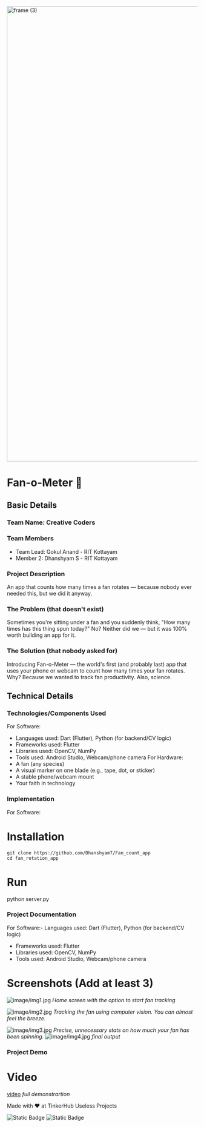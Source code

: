<img width="3188" height="1202" alt="frame (3)" src="https://github.com/user-attachments/assets/517ad8e9-ad22-457d-9538-a9e62d137cd7" />


# Fan-o-Meter 🎯


## Basic Details
### Team Name: Creative Coders


### Team Members
- Team Lead: Gokul Anand - RIT Kottayam
- Member 2: Dhanshyam S - RIT Kottayam

### Project Description
An app that counts how many times a fan rotates — because nobody ever needed this, but we did it anyway.

### The Problem (that doesn't exist)
Sometimes you're sitting under a fan and you suddenly think,
"How many times has this thing spun today?"
No? Neither did we — but it was 100% worth building an app for it.



### The Solution (that nobody asked for)
Introducing Fan-o-Meter — the world's first (and probably last) app that uses your phone or webcam to count how many times your fan rotates.
Why? Because we wanted to track fan productivity.
Also, science.

## Technical Details
### Technologies/Components Used
For Software:

- Languages used: Dart (Flutter), Python (for backend/CV logic)
- Frameworks used: Flutter
- Libraries used: OpenCV, NumPy
- Tools used: Android Studio, Webcam/phone camera
For Hardware:
- A fan (any species)
- A visual marker on one blade (e.g., tape, dot, or sticker)
- A stable phone/webcam mount
- Your faith in technology
### Implementation
For Software:
# Installation
```
git clone https://github.com/Dhanshyam7/Fan_count_app
cd fan_rotation_app
```

# Run
python server.py

### Project Documentation
For Software:- Languages used: Dart (Flutter), Python (for backend/CV logic)
- Frameworks used: Flutter
- Libraries used: OpenCV, NumPy
- Tools used: Android Studio, Webcam/phone camera

# Screenshots (Add at least 3)
![image/img1.jpg](image/img1.jpg)
*Home screen with the option to start fan tracking*

![image/img2.jpg](image/img2.jpg)
*Tracking the fan using computer vision. You can almost feel the breeze.*

![image/img3.jpg](image/img3.jpg)
*Precise, unnecessary stats on how much your fan has been spinning.*
![image/img4.jpg](image/img4.jpg)
*final output*



### Project Demo
# Video
[video](vdo.mp4)
*full demonstrartion*

Made with ❤️ at TinkerHub Useless Projects 

![Static Badge](https://img.shields.io/badge/TinkerHub-24?color=%23000000&link=https%3A%2F%2Fwww.tinkerhub.org%2F)
![Static Badge](https://img.shields.io/badge/UselessProjects--25-25?link=https%3A%2F%2Fwww.tinkerhub.org%2Fevents%2FQ2Q1TQKX6Q%2FUseless%2520Projects)